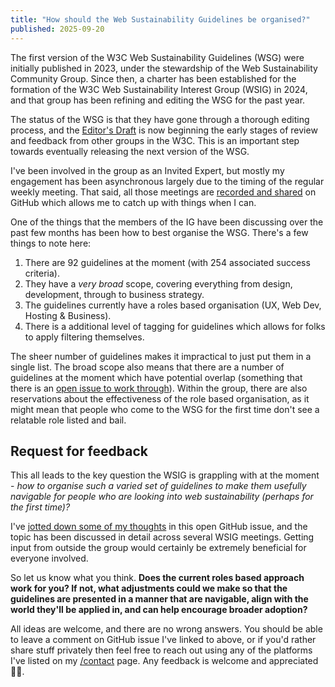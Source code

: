 ```yaml
---
title: "How should the Web Sustainability Guidelines be organised?"
published: 2025-09-20
---
```


The first version of the W3C Web Sustainability Guidelines (WSG) were initially published in 2023, under the stewardship of the Web Sustainability Community Group. Since then, a charter has been established for the formation of the W3C Web Sustainability Interest Group (WSIG) in 2024, and that group has been refining and editing the WSG for the past year.

The status of the WSG is that they have gone through a thorough editing process, and the [Editor's Draft](https://w3c.github.io/sustainableweb-wsg/) is now beginning the early stages of review and feedback from other groups in the W3C. This is an important step towards eventually releasing the next version of the WSG.

I've been involved in the group as an Invited Expert, but mostly my engagement has been  asynchronous largely due to the timing of the regular weekly meeting. That said, all those meetings are [recorded and shared](https://github.com/w3c/sustainableweb-ig/tree/main/minutes) on GitHub which allows me to catch up with things when I can.

One of the things that the members of the IG have been discussing over the past few months has been how to best organise the WSG. There's a few things to note here:

1. There are 92 guidelines at the moment (with 254 associated success criteria).
2. They have a *very broad* scope, covering everything from design, development, through to business strategy.
3. The guidelines currently have a roles based organisation (UX, Web Dev, Hosting & Business).
4. There is a additional level of tagging for guidelines which allows for folks to apply filtering themselves.

The sheer number of guidelines makes it impractical to just put them in a single list. The broad scope also means that there are a number of guidelines at the moment which have potential overlap (something that there is an [open issue to work through](https://github.com/w3c/sustainableweb-wsg/issues/5)). Within the group, there are also reservations about the effectiveness of the role based organisation, as it might mean that people who come to the WSG for the first time don't see a relatable role listed and bail.

## Request for feedback

This all leads to the key question the WSIG is grappling with at the moment - *how to organise such a varied set of guidelines to make them usefully navigable for people who are looking into web sustainability (perhaps for the first time)?*

I've [jotted down some of my thoughts](https://github.com/w3c/sustainableweb-wsg/issues/111) in this open GitHub issue, and the topic has been discussed in detail across several WSIG meetings. Getting input from outside the group would certainly be extremely beneficial for everyone involved.

So let us know what you think. **Does the current roles based approach work for you? If not, what adjustments could we make so that the guidelines are presented in a manner that are navigable, align with the world they'll be applied in, and can help encourage broader adoption?**

All ideas are welcome, and there are no wrong answers. You should be able to leave a comment on GitHub issue I've linked to above, or if you'd rather share stuff privately then feel free to reach out using any of the platforms I've listed on my [/contact](/contact) page. Any feedback is welcome and appreciated 🙏🏼.
